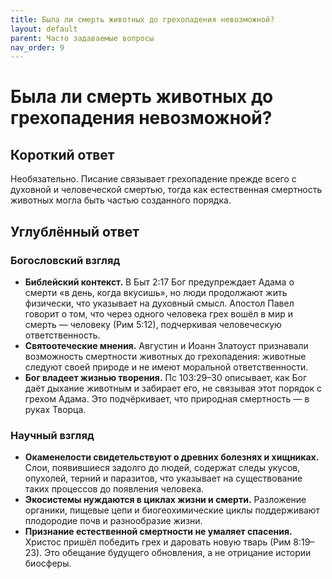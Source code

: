 ```yaml
---
title: Была ли смерть животных до грехопадения невозможной?
layout: default
parent: Часто задаваемые вопросы
nav_order: 9
---
```


# Была ли смерть животных до грехопадения невозможной?

## Короткий ответ

Необязательно. Писание связывает грехопадение прежде всего с духовной и человеческой смертью, тогда как естественная смертность животных могла быть частью созданного порядка.

## Углублённый ответ

### Богословский взгляд

- **Библейский контекст.** В Быт 2:17 Бог предупреждает Адама о смерти «в день, когда вкусишь», но люди продолжают жить физически, что указывает на духовный смысл. Апостол Павел говорит о том, что через одного человека грех вошёл в мир и смерть — человеку (Рим 5:12), подчеркивая человеческую ответственность.
- **Святоотеческие мнения.** Августин и Иоанн Златоуст признавали возможность смертности животных до грехопадения: животные следуют своей природе и не имеют моральной ответственности.
- **Бог владеет жизнью творения.** Пс 103:29–30 описывает, как Бог даёт дыхание животным и забирает его, не связывая этот порядок с грехом Адама. Это подчёркивает, что природная смертность — в руках Творца.

### Научный взгляд

- **Окаменелости свидетельствуют о древних болезнях и хищниках.** Слои, появившиеся задолго до людей, содержат следы укусов, опухолей, терний и паразитов, что указывает на существование таких процессов до появления человека.
- **Экосистемы нуждаются в циклах жизни и смерти.** Разложение органики, пищевые цепи и биогеохимические циклы поддерживают плодородие почв и разнообразие жизни.
- **Признание естественной смертности не умаляет спасения.** Христос пришёл победить грех и даровать новую тварь (Рим 8:19–23). Это обещание будущего обновления, а не отрицание истории биосферы.
